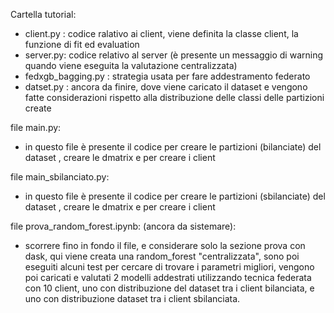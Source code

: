 Cartella tutorial: 
  - client.py :  codice ralativo ai client, viene definita la classe client, la funzione di fit ed evaluation
  - server.py: codice relativo al server (è presente un messaggio di warning quando viene eseguita la valutazione centralizzata)
  - fedxgb_bagging.py : strategia usata per fare addestramento federato
  - datset.py : ancora da finire, dove viene caricato il dataset e vengono fatte considerazioni rispetto alla distribuzione delle classi delle partizioni create

file main.py:
  - in questo file è presente il codice per creare le partizioni (bilanciate) del dataset , creare le dmatrix e per creare i client

file main_sbilanciato.py:
  - in questo file è presente il codice per creare le partizioni (sbilanciate) del dataset , creare le dmatrix e per creare i client

file prova_random_forest.ipynb: (ancora da sistemare):
  - scorrere fino in fondo il file, e considerare solo la sezione prova con dask, qui viene creata una random_forest "centralizzata", sono poi eseguiti alcuni test per cercare di trovare i parametri migliori,
    vengono poi caricati e valutati 2 modelli addestrati utilizzando tecnica federata con 10 client, uno con distribuzione del dataset tra i client bilanciata, e uno con distribuzione dataset tra i client sbilanciata.
